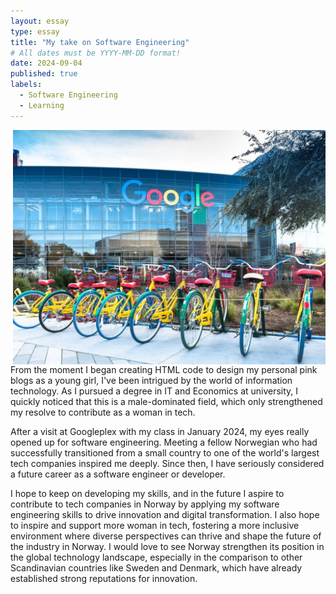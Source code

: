 ```yaml
---
layout: essay
type: essay
title: "My take on Software Engineering"
# All dates must be YYYY-MM-DD format!
date: 2024-09-04
published: true
labels:
  - Software Engineering
  - Learning
---
```


<style>
img[alt$=">"] {
  float: right;
  width: 500px;
  margin-left: 20px;
}
</style>

![googleplex >](../img/googleplex.jpg)

From the moment I began creating HTML code to design my personal pink blogs as a young girl, I've been intrigued by the world of information technology. As I pursued a degree in IT and Economics at university, I quickly noticed that this is a male-dominated field, which only strengthened my resolve to contribute as a woman in tech. 



After a visit at Googleplex with my class in January 2024, my eyes really opened up for software engineering. Meeting a fellow Norwegian who had successfully transitioned from a small country to one of the world's largest tech companies inspired me deeply. Since then, I have seriously considered a future career as a software engineer or developer. 



I hope to keep on developing my skills, and in the future I aspire to contribute to tech companies in Norway by applying my software engineering skills to drive innovation and digital transformation. I also hope to inspire and support more woman in tech, fostering a more inclusive environment where diverse perspectives can thrive and shape the future of the industry in Norway. I would love to see Norway strengthen its position in the global technology landscape, especially in the comparison to other Scandinavian countries like Sweden and Denmark, which have already established strong reputations for innovation. 
  
